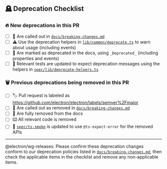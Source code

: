 ## 🪦 Deprecation Checklist

### 🔥 New deprecations in this PR

- [ ] 📢 Are called out in [`docs/breaking-changes.md`][]
- [ ] ⚠️ Use the deprecation helpers in [`lib/common/deprecate.ts`](https://github.com/electron/electron/blob/main/lib/common/deprecate.ts) to warn about usage (including events)
- [ ] 📝 Are marked as deprecated in the docs, using `_Deprecated_` (including properties and events)
- [ ] 🧪 Relevant tests are updated to expect deprecation messages using the helpers in [`spec/lib/deprecate-helpers.ts`](https://github.com/electron/electron/blob/main/spec/lib/deprecate-helpers.ts)

### 🗑️ Previous deprecations being removed in this PR

- [ ] 🏷️ Pull request is labeled as https://github.com/electron/electron/labels/semver%2Fmajor
- [ ] 📢 Are called out as removed in [`docs/breaking-changes.md`][]
- [ ] 📝 Are fully removed from the docs
- [ ] ⌨️ All relevant code is removed
- [ ] 🧪 [`spec/ts-smoke`](https://github.com/electron/electron/tree/main/spec/ts-smoke) is updated to use `@ts-expect-error` for the removed APIs

---

@electron/wg-releases: Please confirm these deprecation changes conform to our deprecation policies listed in [`docs/breaking-changes.md`][], then check the applicable items in the checklist and remove any non-applicable items.

[`docs/breaking-changes.md`]: https://github.com/electron/electron/blob/main/docs/breaking-changes.md
